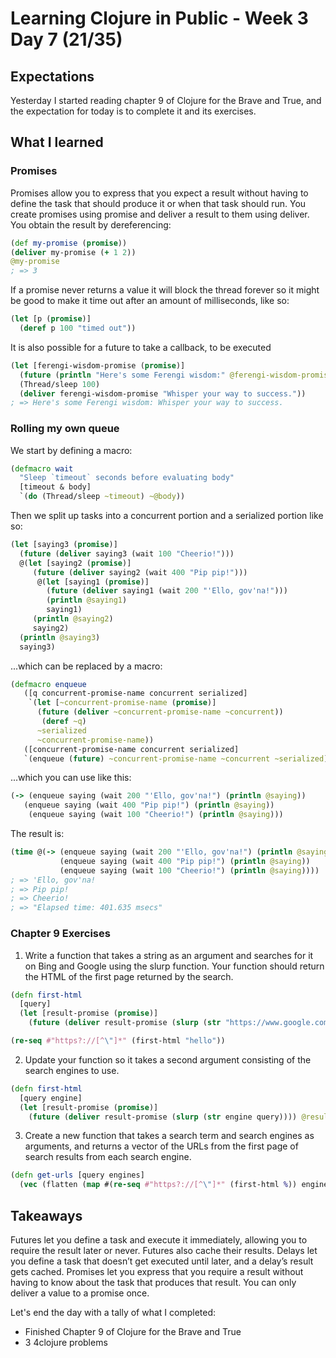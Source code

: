 # Learning Clojure in Public - Week 3 Day 7 (21/35)

## Expectations

Yesterday I started reading chapter 9 of Clojure for the Brave and True, and the expectation for today is to complete it and its exercises.

## What I learned

### Promises

Promises allow you to express that you expect a result without having to define the task that should produce it or when that task should run. You create promises using promise and deliver a result to them using deliver. You obtain the result by dereferencing:

```clojure
(def my-promise (promise))
(deliver my-promise (+ 1 2))
@my-promise
; => 3
```

If a promise never returns a value it will block the thread forever so it might be good to make it time out after an amount of milliseconds, like so:

```clojure
(let [p (promise)]
  (deref p 100 "timed out"))
```

It is also possible for a future to take a callback, to be executed

```clojure
(let [ferengi-wisdom-promise (promise)]
  (future (println "Here's some Ferengi wisdom:" @ferengi-wisdom-promise))
  (Thread/sleep 100)
  (deliver ferengi-wisdom-promise "Whisper your way to success."))
; => Here's some Ferengi wisdom: Whisper your way to success.
```

### Rolling my own queue

We start by defining a macro:

```clojure
(defmacro wait
  "Sleep `timeout` seconds before evaluating body"
  [timeout & body]
  `(do (Thread/sleep ~timeout) ~@body))
```

Then we split up tasks into a concurrent portion and a serialized portion like so:

```clojure
(let [saying3 (promise)]
  (future (deliver saying3 (wait 100 "Cheerio!")))
  @(let [saying2 (promise)]
     (future (deliver saying2 (wait 400 "Pip pip!")))
      @(let [saying1 (promise)]
        (future (deliver saying1 (wait 200 "'Ello, gov'na!")))
        (println @saying1)
        saying1)
     (println @saying2)
     saying2)
  (println @saying3)
  saying3)
```

...which can be replaced by a macro:

```clojure
(defmacro enqueue
   ([q concurrent-promise-name concurrent serialized]
    `(let [~concurrent-promise-name (promise)]
      (future (deliver ~concurrent-promise-name ~concurrent))
       (deref ~q)
      ~serialized
      ~concurrent-promise-name))
   ([concurrent-promise-name concurrent serialized]
   `(enqueue (future) ~concurrent-promise-name ~concurrent ~serialized)))
```

...which you can use like this:

```clojure
(-> (enqueue saying (wait 200 "'Ello, gov'na!") (println @saying))
   (enqueue saying (wait 400 "Pip pip!") (println @saying))
    (enqueue saying (wait 100 "Cheerio!") (println @saying)))
```

The result is:

```clojure
(time @(-> (enqueue saying (wait 200 "'Ello, gov'na!") (println @saying))
           (enqueue saying (wait 400 "Pip pip!") (println @saying))
           (enqueue saying (wait 100 "Cheerio!") (println @saying))))
; => 'Ello, gov'na!
; => Pip pip!
; => Cheerio!
; => "Elapsed time: 401.635 msecs"
```

### Chapter 9 Exercises

1. Write a function that takes a string as an argument and searches for it on Bing and Google using the slurp function. Your function should return the HTML of the first page returned by the search.

```clojure
(defn first-html
  [query]
  (let [result-promise (promise)]
    (future (deliver result-promise (slurp (str "https://www.google.com/search?q%3D" query)))) @result-promise))

(re-seq #"https?://[^\"]*" (first-html "hello"))
```

2. Update your function so it takes a second argument consisting of the search engines to use.

```clojure
(defn first-html
  [query engine]
  (let [result-promise (promise)]
    (future (deliver result-promise (slurp (str engine query)))) @result-promise))
```

3. Create a new function that takes a search term and search engines as arguments, and returns a vector of the URLs from the first page of search results from each search engine.

```clojure
(defn get-urls [query engines]
  (vec (flatten (map #(re-seq #"https?://[^\"]*" (first-html %)) engines))))
```

## Takeaways

Futures let you define a task and execute it immediately, allowing you to require the result later or never. Futures also cache their results. Delays let you define a task that doesn’t get executed until later, and a delay’s result gets cached. Promises let you express that you require a result without having to know about the task that produces that result. You can only deliver a value to a promise once.

Let's end the day with a tally of what I completed:

-   Finished Chapter 9 of Clojure for the Brave and True
-   3 4clojure problems
